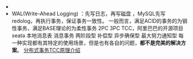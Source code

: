 -
- WAL(Write-Ahead Logging) ：先写日志，再写磁盘 ，MySQL先写redolog，再执行事务，保证事务一致性。
  一般而言，满足ACID的事务的为钢性事务，满足BASE理论的为柔性事务
  2PC
  3PC
  TCC，阿里巴巴的开源项目seata
  本地消息表
  消息事务
  两阶段型
  补偿型
  异步确保型
  最大努力通知型
  每一种实现都有其特定的使用场景，但是也有各自的问题，**都不是完美的解决方案**。
  [分布式事务TCC原理介绍](https://zhuanlan.zhihu.com/p/61779584)